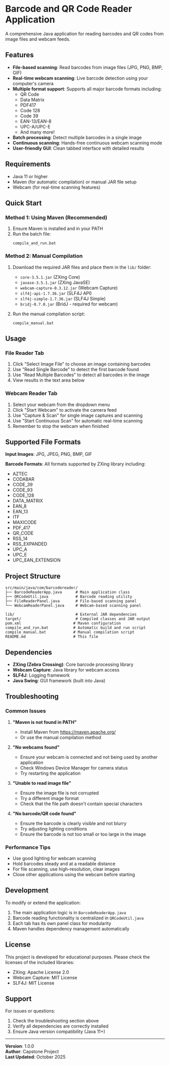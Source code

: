 # Barcode and QR Code Reader Application

A comprehensive Java application for reading barcodes and QR codes from image files and webcam feeds.

## Features

- **File-based scanning**: Read barcodes from image files (JPG, PNG, BMP, GIF)
- **Real-time webcam scanning**: Live barcode detection using your computer's camera
- **Multiple format support**: Supports all major barcode formats including:
  - QR Code
  - Data Matrix
  - PDF417
  - Code 128
  - Code 39
  - EAN-13/EAN-8
  - UPC-A/UPC-E
  - And many more!
- **Batch processing**: Detect multiple barcodes in a single image
- **Continuous scanning**: Hands-free continuous webcam scanning mode
- **User-friendly GUI**: Clean tabbed interface with detailed results

## Requirements

- Java 11 or higher
- Maven (for automatic compilation) or manual JAR file setup
- Webcam (for real-time scanning features)

## Quick Start

### Method 1: Using Maven (Recommended)

1. Ensure Maven is installed and in your PATH
2. Run the batch file:
   ```
   compile_and_run.bat
   ```

### Method 2: Manual Compilation

1. Download the required JAR files and place them in the `lib/` folder:
   - `core-3.5.1.jar` (ZXing Core)
   - `javase-3.5.1.jar` (ZXing JavaSE)
   - `webcam-capture-0.3.12.jar` (Webcam Capture)
   - `slf4j-api-1.7.36.jar` (SLF4J API)
   - `slf4j-simple-1.7.36.jar` (SLF4J Simple)
   - `bridj-0.7.0.jar` (BridJ - required for webcam)

2. Run the manual compilation script:
   ```
   compile_manual.bat
   ```

## Usage

### File Reader Tab
1. Click "Select Image File" to choose an image containing barcodes
2. Use "Read Single Barcode" to detect the first barcode found
3. Use "Read Multiple Barcodes" to detect all barcodes in the image
4. View results in the text area below

### Webcam Reader Tab
1. Select your webcam from the dropdown menu
2. Click "Start Webcam" to activate the camera feed
3. Use "Capture & Scan" for single image captures and scanning
4. Use "Start Continuous Scan" for automatic real-time scanning
5. Remember to stop the webcam when finished

## Supported File Formats

**Input Images**: JPG, JPEG, PNG, BMP, GIF

**Barcode Formats**: All formats supported by ZXing library including:
- AZTEC
- CODABAR
- CODE_39
- CODE_93
- CODE_128
- DATA_MATRIX
- EAN_8
- EAN_13
- ITF
- MAXICODE
- PDF_417
- QR_CODE
- RSS_14
- RSS_EXPANDED
- UPC_A
- UPC_E
- UPC_EAN_EXTENSION

## Project Structure

```
src/main/java/com/barcodereader/
├── BarcodeReaderApp.java      # Main application class
├── QRCodeUtil.java            # Barcode reading utility
├── FileReaderPanel.java       # File-based scanning panel
└── WebcamReaderPanel.java     # Webcam-based scanning panel

lib/                           # External JAR dependencies
target/                        # Compiled classes and JAR output
pom.xml                       # Maven configuration
compile_and_run.bat           # Automatic build and run script
compile_manual.bat            # Manual compilation script
README.md                     # This file
```

## Dependencies

- **ZXing (Zebra Crossing)**: Core barcode processing library
- **Webcam Capture**: Java library for webcam access
- **SLF4J**: Logging framework
- **Java Swing**: GUI framework (built into Java)

## Troubleshooting

### Common Issues

1. **"Maven is not found in PATH"**
   - Install Maven from https://maven.apache.org/
   - Or use the manual compilation method

2. **"No webcams found"**
   - Ensure your webcam is connected and not being used by another application
   - Check Windows Device Manager for camera status
   - Try restarting the application

3. **"Unable to read image file"**
   - Ensure the image file is not corrupted
   - Try a different image format
   - Check that the file path doesn't contain special characters

4. **"No barcode/QR code found"**
   - Ensure the barcode is clearly visible and not blurry
   - Try adjusting lighting conditions
   - Ensure the barcode is not too small or too large in the image

### Performance Tips

- Use good lighting for webcam scanning
- Hold barcodes steady and at a readable distance
- For file scanning, use high-resolution, clear images
- Close other applications using the webcam before starting

## Development

To modify or extend the application:

1. The main application logic is in `BarcodeReaderApp.java`
2. Barcode reading functionality is centralized in `QRCodeUtil.java`
3. Each tab has its own panel class for modularity
4. Maven handles dependency management automatically

## License

This project is developed for educational purposes. Please check the licenses of the included libraries:
- ZXing: Apache License 2.0
- Webcam Capture: MIT License
- SLF4J: MIT License

## Support

For issues or questions:
1. Check the troubleshooting section above
2. Verify all dependencies are correctly installed
3. Ensure Java version compatibility (Java 11+)

---

**Version**: 1.0.0  
**Author**: Capstone Project  
**Last Updated**: October 2025